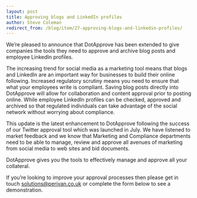 ```yaml
---
layout: post
title: Approving blogs and LinkedIn profiles
author: Steve Coleman
redirect_from: /blog/item/27-approving-blogs-and-linkedin-profiles/
---
```

We’re pleased to announce that DotApprove has been extended to give companies
the tools they need to approve and archive blog posts and employee LinkedIn
profiles.

The increasing trend for social media as a marketing tool means that blogs and
LinkedIn are an important way for businesses to build their online following.
Increased regulatory scrutiny means you need to ensure that what your employees
write is compliant. Saving blog posts directly into DotApprove will allow for
collaboration and content approval prior to posting online. While employee
LinkedIn profiles can be checked, approved and archived so that regulated
individuals can take advantage of the social network without worrying about
compliance.
<!--more-->
This update is the latest enhancement to DotApprove following the success of
our Twitter approval tool which was launched in July. We have listened to
market feedback and we know that Marketing and Compliance departments need to
be able to manage, review and approve all avenues of marketing from social
media to web sites and bid documents.

DotApprove gives you the tools to effectively manage and approve all your
collateral.

If you’re looking to improve your approval processes then please get in touch
[solutions@perivan.co.uk](mailto:solutions@perivan.co.uk) or complete the form
below to see a demonstration.
